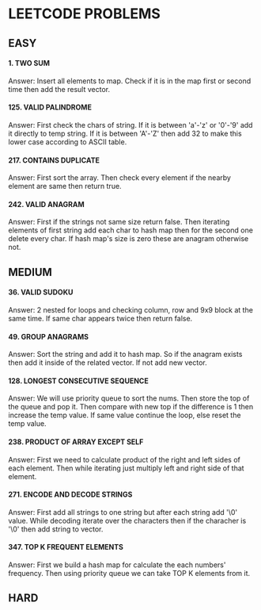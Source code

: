 # LEETCODE PROBLEMS

## EASY

#### 1. TWO SUM

Answer: Insert all elements to map. Check if it is in the map first or second time then add the result vector.

#### 125. VALID PALINDROME

Answer: First check the chars of string. If it is between 'a'-'z' or '0'-'9' add it directly to temp string. If it is between 'A'-'Z' then add 32 to make this lower case according to ASCII table.

#### 217. CONTAINS DUPLICATE

Answer: First sort the array. Then check every element if the nearby element are same then return true.

#### 242. VALID ANAGRAM

Answer: First if the strings not same size return false. Then iterating elements of first string add each char to hash map then for the second one delete every char. If hash map's size is zero these are anagram otherwise not.

## MEDIUM

#### 36. VALID SUDOKU

Answer: 2 nested for loops and checking column, row and 9x9 block at the same time. If same char appears twice then return false.

#### 49. GROUP ANAGRAMS

Answer: Sort the string and add it to hash map. So if the anagram exists then add it inside of the related vector. If not add new vector.

#### 128. LONGEST CONSECUTIVE SEQUENCE

Answer: We will use priority queue to sort the nums. Then store the top of the queue and pop it. Then compare with new top if the difference is 1 then increase the temp value. If same value continue the loop, else reset the temp value.  

#### 238. PRODUCT OF ARRAY EXCEPT SELF

Answer: First we need to calculate product of the right and left sides of each element. Then while iterating just multiply left and right side of that element.

#### 271. ENCODE AND DECODE STRINGS

Answer: First add all strings to one string but after each string add '\0' value. While decoding iterate over the characters then if the characher is '\0' then add string to vector.

#### 347. TOP K FREQUENT ELEMENTS

Answer: First we build a hash map for calculate the each numbers' frequency. Then using priority queue we can take TOP K elements from it.

## HARD